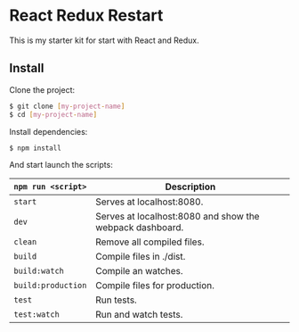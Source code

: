 # React Redux Restart

This is my starter kit for start with React and Redux.

## Install

Clone the project:

```bash
$ git clone [my-project-name]
$ cd [my-project-name]
```

Install dependencies:
```bash
$ npm install
```

And start launch the scripts:

|`npm run <script>`|Description|
|------------------|-----------|
|`start`| Serves at localhost:8080.|
|`dev`| Serves at localhost:8080 and show the webpack dashboard.|
|`clean`| Remove all compiled files.|
|`build`| Compile files in ./dist.|
|`build:watch`| Compile an watches.|
|`build:production`| Compile files for production.|
|`test`| Run tests.|
|`test:watch`| Run and watch tests.|
